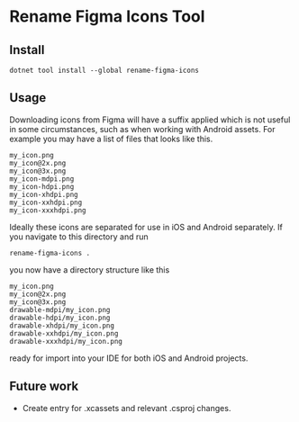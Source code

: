 # Rename Figma Icons Tool
## Install
`dotnet tool install --global rename-figma-icons`

## Usage
Downloading icons from Figma will have a suffix applied which is not useful in some circumstances, such as when working with Android assets. For example you may have a list of files that looks like this.
```
my_icon.png
my_icon@2x.png
my_icon@3x.png
my_icon-mdpi.png
my_icon-hdpi.png
my_icon-xhdpi.png
my_icon-xxhdpi.png
my_icon-xxxhdpi.png
```
Ideally these icons are separated for use in iOS and Android separately. If you navigate to this directory and run

```
rename-figma-icons .
``` 
you now have a directory structure like this
```
my_icon.png
my_icon@2x.png
my_icon@3x.png
drawable-mdpi/my_icon.png
drawable-hdpi/my_icon.png
drawable-xhdpi/my_icon.png
drawable-xxhdpi/my_icon.png
drawable-xxxhdpi/my_icon.png
```
ready for import into your IDE for both iOS and Android projects.


## Future work
- Create entry for .xcassets and relevant .csproj changes.